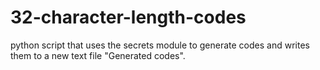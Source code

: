 # 32-character-length-codes
python script that uses the secrets module to generate codes and writes them to a new text file "Generated codes". 
